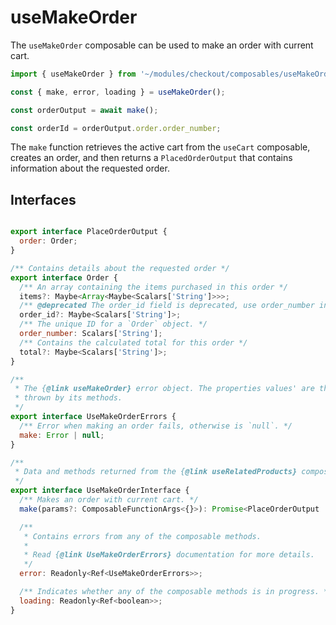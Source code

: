 # useMakeOrder

The `useMakeOrder` composable can be used to make an order with current cart.

```js
import { useMakeOrder } from '~/modules/checkout/composables/useMakeOrder';

const { make, error, loading } = useMakeOrder();

const orderOutput = await make();

const orderId = orderOutput.order.order_number;
```

The `make` function retrieves the active cart from the `useCart` composable, creates an order, and then returns a `PlacedOrderOutput` that contains information about the requested order.

## Interfaces

```js

export interface PlaceOrderOutput {
  order: Order;
}

/** Contains details about the requested order */
export interface Order {
  /** An array containing the items purchased in this order */
  items?: Maybe<Array<Maybe<Scalars['String']>>>;
  /** @deprecated The order_id field is deprecated, use order_number instead. */
  order_id?: Maybe<Scalars['String']>;
  /** The unique ID for a `Order` object. */
  order_number: Scalars['String'];
  /** Contains the calculated total for this order */
  total?: Maybe<Scalars['String']>;
}

/**
 * The {@link useMakeOrder} error object. The properties values' are the errors
 * thrown by its methods.
 */
export interface UseMakeOrderErrors {
  /** Error when making an order fails, otherwise is `null`. */
  make: Error | null;
}

/**
 * Data and methods returned from the {@link useRelatedProducts} composable.
 */
export interface UseMakeOrderInterface {
  /** Makes an order with current cart. */
  make(params?: ComposableFunctionArgs<{}>): Promise<PlaceOrderOutput | null>;

  /**
   * Contains errors from any of the composable methods.
   *
   * Read {@link UseMakeOrderErrors} documentation for more details.
   */
  error: Readonly<Ref<UseMakeOrderErrors>>;

  /** Indicates whether any of the composable methods is in progress. */
  loading: Readonly<Ref<boolean>>;
}
```